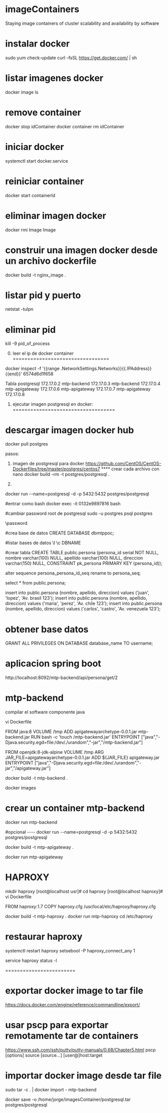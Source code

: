 # imageContainers
Staying image containers of cluster scalability and availability by software


instalar docker
===============
sudo yum check-update
curl -fsSL https://get.docker.com/ | sh

listar imagenes docker
=====================
docker image ls

remove container
================
docker stop idContainer
docker container rm idContainer

iniciar docker
=============
systemctl start docker.service

reiniciar container
===================
docker start containerId

eliminar imagen docker
======================
docker rmi Image Image

construir una imagen docker desde un archivo dockerfile
=======================================================
docker build -t nginx_image .

listar pid y puerto
===================
netstat -tulpn

eliminar pid
============
kill -9 pid_of_process

0. leer el ip de docker container
=================================

docker inspect -f '{{range .NetworkSettings.Networks}}{{.IPAddress}}{{end}}' 6574d6d1f658

Tabla
postgresql 172.17.0.2
mtp-backend 172.17.0.3
mtp-backend 172.17.0.4
mtp-apigateway 172.17.0.6
mtp-apigateway 172.17.0.7
mtp-apigateway 172.17.0.8




1. ejecutar imagen postgresql en docker:
===================================

descargar imagen docker hub
===========================
docker pull postgres

pasos:
1. imagen de postgresql para docker
https://github.com/CentOS/CentOS-Dockerfiles/tree/master/postgres/centos7
**** crear cada archivo con nano 
docker build -rm -t postgres/postgresql .

2.
docker run --name=postgresql -d -p 5432:5432 postgres/postgresql

#entrar como bash
docker exec -it 0132e9897816 bash

#cambiar password root de postgresql
sudo -u postgres psql postgres

\password

#crea base de datos
CREATE DATABASE dbmtppoc;

#listar bases de datos
\l
\c DBNAME

#crear tabla
CREATE TABLE public.persona (persona_id serial NOT NULL, nombre varchar(100) NULL, apellido varchar(100) NULL, direccion varchar(150) NULL, CONSTRAINT pk_persona PRIMARY KEY (persona_id));

alter sequence persona_persona_id_seq rename to persona_seq;

select * from public.persona; 

insert into public.persona (nombre, apellido, direccion) values ('juan', 'lopez', 'Av. brasil 123');
insert into public.persona (nombre, apellido, direccion) values ('maria', 'perez', 'Av. chile 123');
insert into public.persona (nombre, apellido, direccion) values ('carlos', 'castro', 'Av. venezuela 123');

obtener base datos
==================
GRANT ALL PRIVILEGES ON DATABASE database_name TO username;

aplicacion spring boot
======================
http://localhost:8092/mtp-backend/api/persona/get/2


mtp-backend
===========
compilar el software componente java

vi Dockerfile

FROM java:8
VOLUME /tmp
ADD apigatewayarchetype-0.0.1.jar  mtp-backend.jar
RUN bash -c 'touch /mtp-backend.jar'
ENTRYPOINT ["java","-Djava.security.egd=file:/dev/./urandom","-jar","/mtp-backend.jar"]

FROM openjdk:8-jdk-alpine
VOLUME /tmp
ARG JAR_FILE=apigatewayarchetype-0.0.1.jar
ADD ${JAR_FILE} apigateway.jar
ENTRYPOINT ["java","-Djava.security.egd=file:/dev/./urandom","-jar","/apigateway.jar"]

docker build -t mtp-backend .

docker images

crear un container mtp-backend
==============================
docker run mtp-backend

#opcional ---- docker run --name=postgresql -d -p 5432:5432 postgres/postgresql




docker build -t mtp-apigateway .

docker run mtp-apigateway


HAPROXY
=======

mkdir haproxy
[root@localhost usr]# cd haproxy
[root@localhost haproxy]# vi Dockerfile


FROM haproxy:1.7
COPY haproxy.cfg /usr/local/etc/haproxy/haproxy.cfg

docker build -t mtp-haproxy .
docker run mtp-haproxy
cd /etc/haproxy

restaurar haproxy
================
systemctl restart haproxy
setsebool -P haproxy_connect_any 1

service haproxy status -l


========================


exportar docker image to tar file
=================================
https://docs.docker.com/engine/reference/commandline/export/

usar pscp para exportar remotamente tar de containers
=========================================
https://www.ssh.com/ssh/putty/putty-manuals/0.68/Chapter5.html
pscp [options] source [source...] [user@]host:target

importar docker image desde tar file
============================
sudo tar -c . | docker import - mtp-backend


docker save -o /home/jorge/imagesContainer/postgresql.tar postgres/postgresql



